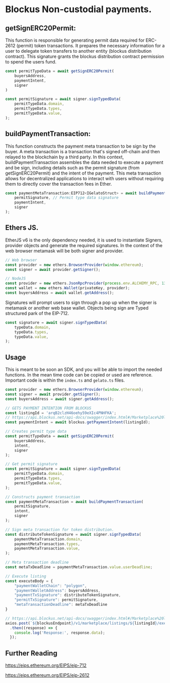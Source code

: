 # Blockus Non-custodial payments.

## getSignERC20Permit:

This function is responsible for generating permit data required for ERC-2612 (permit) token transactions. It prepares the necessary information for a user to delegate token transfers to another entity (blockus distribution contract). This signature grants the blockus distribution contract permission to spend the users fund.

```js
const permitTypeData = await getSignERC20Permit(
    buyersAddress,
    paymentIntent,
    signer
)

const permitSignature = await signer.signTypedData(
    permitTypeData.domain,
    permitTypeData.types,
    permitTypeData.value,
);
```

## buildPaymentTransaction:

This function constructs the payment meta transaction to be sign by the buyer. A meta transaction is a transaction that's signed off-chain and then relayed to the blockchain by a third party. In this context, buildPaymentTransaction assembles the data needed to execute a payment and be sign, including details such as the permit signature (from getSignERC20Permit) and the intent of the payment. This meta transaction allows for decentralized applications to interact with users without requiring them to directly cover the transaction fees in Ether.

```js
const paymentMetaTransaction:EIP712<IGelatoStruct> = await buildPaymentTransaction(
    permitSignature, // Permit type data signature 
    paymentIntent, 
    signer
);
```


## Ethers JS.

EtherJS v6 is the only dependency needed, it is used to instantiate Signers, provider objects and generate the required signatures. In the context of the web browser metamask will be both signer and provider.

```js
// Web browser
const provider = new ethers.BrowserProvider(window.ethereum);
const signer = await provider.getSigner();

// NodeJS
const provider = new ethers.JsonRpcProvider(process.env.ALCHEMY_RPC, 137);
const wallet = new ethers.Wallet(privateKey, provider);
const buyersAddress = await wallet.getAddress();
```

Signatures will prompt users to sign through a pop up when the signer is metamask or another web base wallet. Objects being sign are Typed structured park of the EIP-712.

```js
const signature = await signer.signTypedData(
    typeData.domain,
    typeData.types,
    typeData.value,
);
```

## Usage

This is meant to be soon an SDK, and you will be able to import the needed functions. In the mean time code can be copied or used are reference. Important code is within the `index.ts` and `gelato.ts` files.

```js
const provider = new ethers.BrowserProvider(window.ethereum);
const signer = await provider.getSigner();
const buyersAddress = await signer.getAddress();

// GETS PAYMENT INTENTION FROM BLOCKUS
const listingId = 'arqB2clzH46oehy59eXIc4PNHFKA';
// https://api.blockus.net/api-docs/swagger/index.html#/Marketplace%20listings/getPaymentIntent
const paymentIntent = await blockus.getPaymentIntent(listingId);

// Creates permit type data
const permitTypeData = await getSignERC20Permit(
    buyersAddress,
    intent,
    signer
);

// Get permit signature 
const permitSignature = await signer.signTypedData(
    permitTypeData.domain,
    permitTypeData.types,
    permitTypeData.value,
);      

// Constructs payment transaction
const paymentMetaTransaction = await buildPaymentTransaction(
    permitSignature,
    intent,
    signer
);

// Sign meta transaction for token distribution.
const distributeTokenSignature = await signer.signTypedData(
    paymentMetaTransaction.domain,
    paymentMetaTransaction.types,
    paymentMetaTransaction.value,
);

// Meta transaction deadline
const metaTxDeadline = paymentMetaTransaction.value.userDeadline;

// Execute listing
const executeBody = {
    "paymentWalletChain": "polygon",
    "paymentWalletAddress": buyersAddress,
    "paymentTxSignature": distributeTokenSignature,
    "permitTxSignature": permitSignature,
    "metaTransactionDeadline": metaTxDeadline
}

// https://api.blockus.net/api-docs/swagger/index.html#/Marketplace%20listings/executeListing
axios.post(`${blockusEndpoint}/v1/marketplace/listings/${listingId}/execute`, executeBody)
  .then((response) => {
    console.log('Response:', response.data);
  });

```

## Further Reading
https://eips.ethereum.org/EIPS/eip-712

https://eips.ethereum.org/EIPS/eip-2612